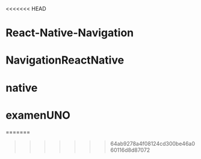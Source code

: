 <<<<<<< HEAD
# React-Native-Navigation
# NavigationReactNative
# native
# examenUNO
=======

>>>>>>> 64ab9278a4f08124cd300be46a060116d8d87072
